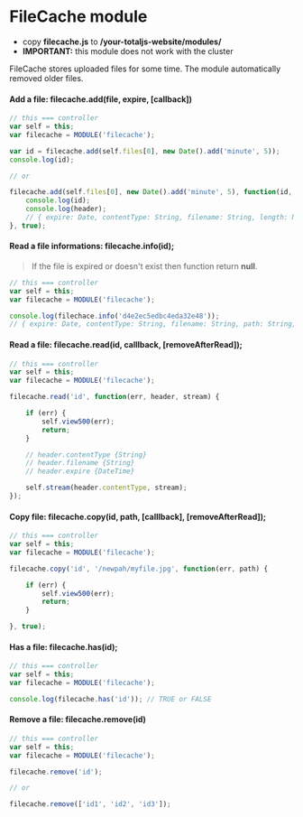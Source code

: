 # FileCache module

- copy **filecache.js** to __/your-totaljs-website/modules/__
- __IMPORTANT:__ this module does not work with the cluster

FileCache stores uploaded files for some time. The module automatically removed older files.

#### Add a file: filecache.add(file, expire, [callback])

```js
// this === controller
var self = this;
var filecache = MODULE('filecache');

var id = filecache.add(self.files[0], new Date().add('minute', 5));
console.log(id);

// or

filecache.add(self.files[0], new Date().add('minute', 5), function(id, header) {
	console.log(id);
	console.log(header);
	// { expire: Date, contentType: String, filename: String, length: Number, width: Number, height: Number }
}, true);
```

#### Read a file informations: filecache.info(id);

> If the file is expired or doesn't exist then function return __null__.

```js
// this === controller
var self = this;
var filecache = MODULE('filecache');

console.log(filechace.info('d4e2ec5edbc4eda32e48'));
// { expire: Date, contentType: String, filename: String, path: String, length: Number, width: Number, height: Number }

```

#### Read a file: filecache.read(id, calllback, [removeAfterRead]);

```js
// this === controller
var self = this;
var filecache = MODULE('filecache');

filecache.read('id', function(err, header, stream) {

	if (err) {
		self.view500(err);
		return;
	}

	// header.contentType {String}
	// header.filename {String}
	// header.expire {DateTime}

	self.stream(header.contentType, stream);
});
```

#### Copy file: filecache.copy(id, path, [calllback], [removeAfterRead]);

```js
// this === controller
var self = this;
var filecache = MODULE('filecache');

filecache.copy('id', '/newpah/myfile.jpg', function(err, path) {

	if (err) {
		self.view500(err);
		return;
	}

}, true);
```

#### Has a file: filecache.has(id);

```js
// this === controller
var self = this;
var filecache = MODULE('filecache');

console.log(filecache.has('id')); // TRUE or FALSE
```

#### Remove a file: filecache.remove(id)

```js
// this === controller
var self = this;
var filecache = MODULE('filecache');

filecache.remove('id');

// or

filecache.remove(['id1', 'id2', 'id3']);
```